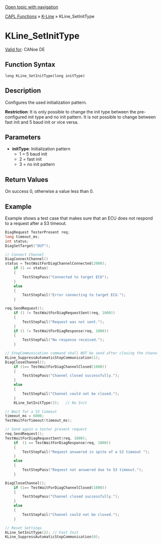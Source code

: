 [Open topic with navigation](../../../../../CANoeDEFamily.htm#Topics/CAPLFunctions/KLine/Functions/CAPLfunctionKLineSetInitType.md)

[CAPL Functions](../../CAPLfunctions.md) » [K-Line](../CAPLfunctionsKLineOverview.md) » KLine_SetInitType

# KLine_SetInitType

[Valid for](../../../Shared/FeatureAvailability.md): CANoe DE

## Function Syntax

```
long KLine_SetInitType(long initType)
```

## Description

Configures the used initialization pattern.

**Restriction**: It is only possible to change the init type between the pre-configured init type and no init pattern. It is not possible to change between fast init and 5 baud init or vice versa.

## Parameters

- **initType**: Initialization pattern
  - 1 = 5 baud init
  - 2 = fast init
  - 3 = no init pattern

## Return Values

On success 0, otherwise a value less than 0.

## Example

Example shows a test case that makes sure that an ECU does not respond to a request after a S3 timeout.

```c
DiagRequest TesterPresent req;
long timeout_ms;
int status;
DiagSetTarget("DUT");

// Connect Channel
DiagConnectChannel()
status = TestWaitForDiagChannelConnected(2000);
    if (1 == status)
    {
        TestStepPass("Connected to target ECU");
    }
    else
    {
        TestStepFail("Error connecting to target ECU.");
    }

req.SendRequest();
    if (1 != TestWaitForDiagRequestSent(req, 1000))
    {
        TestStepFail("Request was not sent.");
    }
    if (1 != TestWaitForDiagResponse(req, 1000))
    {
        TestStepFail("No response received.");
    }

// StopCommunication command shall NOT be send after closing the channel.
KLine_SuppressAutomaticStopCommunication(1);
DiagCloseChannel();
    if (1== TestWaitForDiagChannelClosed(1000))
    {
        TestStepPass("Channel closed successfully.");
    }
    else
    {
        TestStepFail("Channel could not be closed.");
    }
    KLine_SetInitType(3);   // No Init

// Wait for a S3 timeout
timeout_ms = 6000;
TestWaitForTimeout(timeout_ms);

// Send again a tester present request
req.SendRequest();
TestWaitForDiagRequestSent(req, 1000);
    if  (1 == TestWaitForDiagResponse(req, 1000))
    {
        TestStepFail("Request answered in spite of a S3 timeout ");
    }
    else
    {
        TestStepPass("Request not answered due to S3 timeout.");
    }

DiagCloseChannel();
    if (1== TestWaitForDiagChannelClosed(1000))
    {
        TestStepPass("Channel closed successfully.");
    }
    else
    {
        TestStepFail("Channel could not be closed.");
    }

// Reset Settings
KLine_SetInitType(2); // Fast Init
KLine_SuppressAutomaticStopCommunication(0);
```
